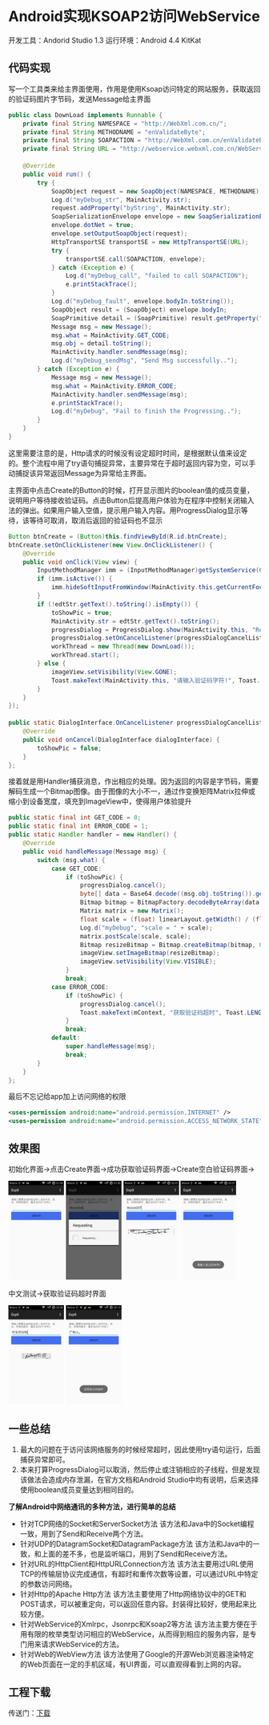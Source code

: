 # Android实现KSOAP2访问WebService

开发工具：Andorid Studio 1.3
运行环境：Android 4.4 KitKat

## 代码实现

写一个工具类来给主界面使用，作用是使用Ksoap访问特定的网站服务，获取返回的验证码图片字节码，发送Message给主界面

```java
public class DownLoad implements Runnable {
    private final String NAMESPACE = "http://WebXml.com.cn/";
    private final String METHODNAME = "enValidateByte";
    private final String SOAPACTION = "http://WebXml.com.cn/enValidateByte";
    private final String URL = "http://webservice.webxml.com.cn/WebServices/ValidateCodeWebService.asmx";

    @Override
    public void run() {
        try {
            SoapObject request = new SoapObject(NAMESPACE, METHODNAME);
            Log.d("myDebug_str", MainActivity.str);
            request.addProperty("byString", MainActivity.str);
            SoapSerializationEnvelope envelope = new SoapSerializationEnvelope(SoapEnvelope.VER10);
            envelope.dotNet = true;
            envelope.setOutputSoapObject(request);
            HttpTransportSE transportSE = new HttpTransportSE(URL);
            try {
                transportSE.call(SOAPACTION, envelope);
            } catch (Exception e) {
                Log.d("myDebug_call", "failed to call SOAPACTION");
                e.printStackTrace();
            }
            Log.d("myDebug_fault", envelope.bodyIn.toString());
            SoapObject result = (SoapObject) envelope.bodyIn;
            SoapPrimitive detail = (SoapPrimitive) result.getProperty("enValidateByteResult");
            Message msg = new Message();
            msg.what = MainActivity.GET_CODE;
            msg.obj = detail.toString();
            MainActivity.handler.sendMessage(msg);
            Log.d("myDebug_sendMsg", "Send Msg successfully..");
        } catch (Exception e) {
            Message msg = new Message();
            msg.what = MainActivity.ERROR_CODE;
            MainActivity.handler.sendMessage(msg);
            e.printStackTrace();
            Log.d("myDebug", "Fail to finish the Progressing..");
        }
    }
}
```

这里需要注意的是，Http请求的时候没有设定超时时间，是根据默认值来设定的。整个流程中用了try语句捕捉异常，主要异常在于超时返回内容为空，可以手动捕捉该异常返回Message为异常给主界面。

主界面中点击Create的Button的时候，打开显示图片的boolean值的成员变量，说明用户等待接收验证码。点击Button后提高用户体验为在程序中控制关闭输入法的弹出。如果用户输入空值，提示用户输入内容。用ProgressDialog显示等待，该等待可取消，取消后返回的验证码也不显示

```java
Button btnCreate = (Button)this.findViewById(R.id.btnCreate);
btnCreate.setOnClickListener(new View.OnClickListener() {
    @Override
    public void onClick(View view) {
        InputMethodManager imm = (InputMethodManager)getSystemService(Context.INPUT_METHOD_SERVICE);
        if (imm.isActive()) {
            imm.hideSoftInputFromWindow(MainActivity.this.getCurrentFocus().getWindowToken(), InputMethodManager.HIDE_NOT_ALWAYS);
        }
        if (!edtStr.getText().toString().isEmpty()) {
            toShowPic = true;
            MainActivity.str = edtStr.getText().toString();
            progressDialog = ProgressDialog.show(MainActivity.this, "Requesting", "Requesting...", true, true);
            progressDialog.setOnCancelListener(progressDialogCancelListener);
            workThread = new Thread(new DownLoad());
            workThread.start();
        } else {
            imageView.setVisibility(View.GONE);
            Toast.makeText(MainActivity.this, "请输入验证码字符!", Toast.LENGTH_SHORT).show();
        }
    }
});

public static DialogInterface.OnCancelListener progressDialogCancelListener = new DialogInterface.OnCancelListener() {
    @Override
    public void onCancel(DialogInterface dialogInterface) {
        toShowPic = false;
    }
};
```

接着就是用Handler捕获消息，作出相应的处理。因为返回的内容是字节码，需要解码生成一个Bitmap图像。由于图像的大小不一，通过作变换矩阵Matrix拉伸或缩小到设备宽度，填充到ImageView中，使得用户体验提升

```java
public static final int GET_CODE = 0;
public static final int ERROR_CODE = 1;
public static Handler handler = new Handler() {
    @Override
    public void handleMessage(Message msg) {
        switch (msg.what) {
            case GET_CODE:
                if (toShowPic) {
                    progressDialog.cancel();
                    byte[] data = Base64.decode((msg.obj.toString()).getBytes(), Base64.DEFAULT);
                    Bitmap bitmap = BitmapFactory.decodeByteArray(data, 0, data.length);
                    Matrix matrix = new Matrix();
                    float scale = (float) linearLayout.getWidth() / (float) bitmap.getWidth();
                    Log.d("myDebug", "scale = " + scale);
                    matrix.postScale(scale, scale);
                    Bitmap resizeBitmap = Bitmap.createBitmap(bitmap, 0, 0, bitmap.getWidth(), bitmap.getHeight(), matrix, true);
                    imageView.setImageBitmap(resizeBitmap);
                    imageView.setVisibility(View.VISIBLE);
                }
                break;
            case ERROR_CODE:
                if (toShowPic) {
                    progressDialog.cancel();
                    Toast.makeText(mContext, "获取验证码超时", Toast.LENGTH_SHORT).show();
                }
                break;
            default:
                super.handleMessage(msg);
                break;
        }
    }
};
```

最后不忘记给app加上访问网络的权限

```xml
<uses-permission android:name="android.permission.INTERNET" />
<uses-permission android:name="android.permission.ACCESS_NETWORK_STATE" />
```

## 效果图

初始化界面->点击Create界面->成功获取验证码界面->Create空白验证码界面->

<img src="/images/wsine-blog-image317.png" alt="cant show" style="display: inline-block; width: 22%; " /> <img src="/images/wsine-blog-image318.png" alt="cant show" style="display: inline-block; width: 22%; " /> <img src="/images/wsine-blog-image319.png" alt="cant show" style="display: inline-block; width: 22%; " /> <img src="/images/wsine-blog-image320.png" alt="cant show" style="display: inline-block; width: 22%; " />

中文测试->获取验证码超时界面

<img src="/images/wsine-blog-image321.png" alt="cant show" style="display: inline-block; width: 22%; " /> <img src="/images/wsine-blog-image322.png" alt="cant show" style="display: inline-block; width: 22%; " />

## 一些总结

1.	最大的问题在于访问该网络服务的时候经常超时，因此使用try语句运行，后面捕获异常即可。
2.	本来打算ProgressDialog可以取消，然后停止或注销相应的子线程，但是发现该做法会造成内存泄漏，在官方文档和Android Studio中均有说明，后来选择使用boolean成员变量达到相同目的。

**了解Android中网络通讯的多种方法，进行简单的总结**
- 针对TCP网络的Socket和ServerSocket方法
	该方法和Java中的Socket编程一致，用到了Send和Receive两个方法。
- 针对UDP的DatagramSocket和DatagramPackage方法
	该方法和Java中的一致，和上面的差不多，也是监听端口，用到了Send和Receive方法。
- 针对URL的HttpClient和HttpURLConnection方法
	该方法主要用过URL使用TCP的传输层协议完成通信，有超时和重传次数等设置，可以通过URL中特定的参数访问网络。
- 针对Http的Apache Http方法
	该方法主要使用了Http网络协议中的GET和POST请求，可以被重定向，可以返回任意内容。封装得比较好，使用起来比较方便。
- 针对WebService的Xmlrpc，Jsonrpc和Ksoap2等方法
	该方法主要方便在于用有限的枚举类型访问相应的WebService，从而得到相应的服务内容，是专门用来请求WebService的方法。
- 针对Web的WebView方法
	该方法使用了Google的开源Web浏览器渲染特定的Web页面在一定的手机区域，有UI界面，可以直观得看到上网的内容。


## 工程下载

传送门：[下载](http://pan.baidu.com/s/1dEsIKG5)
